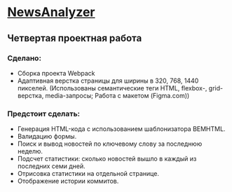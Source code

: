 # [NewsAnalyzer](https://nyan969.github.io/NewsAnalyzer/)
## Четвертая проектная работа
### Сделано:
* Сборка проекта Webpack
* Адаптивная верстка страницы для ширины в 320, 768, 1440 пикселей. (Использованы семантические теги HTML, flexbox-, grid-верстка, media-запросы; Работа с макетом (Figma.com))
### Предстоит сделать:
* Генерация HTML-кода с использованием шаблонизатора BEMHTML.
* Валидацию формы.
* Поиск и вывод новостей по ключевому слову за последнюю неделю.
* Подсчет статистики: сколько новостей вышло в каждый из последних семи дней. 
* Отрисовка статистики на отдельной странице.
* Отображение истории коммитов.
